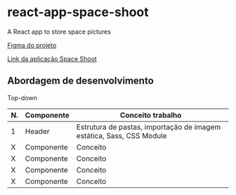 # react-app-space-shoot
A React app to store space pictures

[Figma do projeto](https://www.figma.com/file/Y1W8HJHKqlUdDFeWi8e4cz/Alura-Space-%7C-React%3A-arquivos-est%C3%A1ticos?node-id=89%3A4)

[Link da aplicação Space Shoot](alanserafim-react-app-space-shoot.vercel.app)


## Abordagem de desenvolvimento

Top-down

| N. | Componente | Conceito trabalho |
|--- |--- |---
| 1 | Header | Estrutura de pastas, importação de imagem estática, Sass, CSS Module
| X | Componente | Conceito
| X | Componente | Conceito
| X | Componente | Conceito
| X | Componente | Conceito







